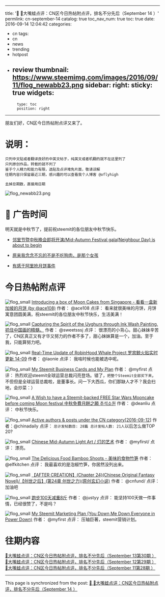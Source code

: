 
---
title: '📌 👾大嘴蛙点评：CN区今日热帖附点评，排名不分先后（September 14 ）'
permlink: cn-september-14
catalog: true
toc_nav_num: true
toc: true
date: 2016-09-14 12:04:42
categories:
- cn
tags:
- cn
- news
- trending
- hotpost
- review
thumbnail: https://www.steemimg.com/images/2016/09/11/flog_newabb23.png
sidebar:
    right:
        sticky: true
widgets:
    -
        type: toc
        position: right
---


朋友们好，CN区今日热帖附点评又来了。
# 说明：
```
只列中文贴或者翻译良好的中英文帖子，纯英文或者机翻的就不在这里列了
只列原创作品，转载的就不列了
鉴于个人精力和能力有限，选贴及点评难免片面，敬请谅解
往期内容只保留最近三期，感兴趣的可以查看我个人博客 @oflyhigh

去掉总期数，直接用日期
```
![flog_newabb23.png](https://www.steemimg.com/images/2016/09/11/flog_newabb23.png)

# 📌 广告时间

明天就是中秋节了，提前祝steemit的各位朋友中秋节快乐。

* [邻里节暨中秋晚会即将开演/Mid-Autumn Festival gala(Neighbour Day) is about to begin](https://steemit.com/cn/@oflyhigh/mid-autumn-festival-gala-neighbour-day-is-about-to-begin)

* [原来我念念不忘的不是不吃狗肉，是那个女孩](https://steemit.com/cn/@oflyhigh/5th7tw)

* [有感于阿里抢月饼事件](https://steemit.com/cn/@oflyhigh/6hoytq)


# 今日热帖附点评

![flog_small](https://img1.steemit.com/0x0/https://www.steemimg.com/images/2016/08/17/flog_small491d1.png)
[Introducing a box of Moon Cakes from Singapore - 看看一盒新加坡的月饼 (by @ace108)](https://steemit.com/photography/@ace108/introducing-a-moon-cakes-from-singapore-by-ace108)
作者： @ace108
点评： 看来就很美味的月饼，月饼寓意团圆美满，祝steemit的各位朋友中秋节快乐，生活美满！


![flog_small](https://img1.steemit.com/0x0/https://www.steemimg.com/images/2016/08/17/flog_small491d1.png)
[Capturing the Spirit of the Uyghurs through Ink Wash Painting. 抓住中国画的精髓。](https://steemit.com/art/@sweetsssj/capturing-the-spirit-of-the-uyghurs-through-ink-wash-painting)
作者： @sweetsssj
点评： 很漂亮的小背心。甜心妹妹辛苦了，CN区真正又有才华又努力的作者不多了，甜心妹妹算是一个，加油。至于我，只能算努力吧。

![flog_small](https://img1.steemit.com/0x0/https://www.steemimg.com/images/2016/08/17/flog_small491d1.png)
[Real-Time Update of RobinHood Whale Project 罗宾鲸火贴实时更新 14-09](https://steemit.com/robinhoodwhale/@laonie/robinhoodwhale-14-09-2016)
作者： @laonie
点评： 我啥时候也能被选中呢。


![flog_small](https://img1.steemit.com/0x0/https://www.steemimg.com/images/2016/08/17/flog_small491d1.png)
[My Steemit Business Cards and My Plan](https://steemit.com/steemit/@myfirst/my-steemit-business-cards-and-my-plan)
作者： @myfirst
点评： 热烈欢迎steemit全球运营总裁闪亮登场。错了，`把整个Steemit全部买下来`，不但但是全球运营总裁啦，是董事长。问一下大西瓜，你们那缺人才不？我会扫地，会炒菜：）

![flog_small](https://img1.steemit.com/0x0/https://www.steemimg.com/images/2016/08/17/flog_small491d1.png)
[A Wish to have a Steemit-backed FREE Star Wars Mooncake before coming Moon festival 中秋免費月餅之願 추석소원](https://steemit.com/wish/@deanliu/a-wish-to-have-a-steemit-backed-free-star-wars-mooncake-before-coming-moon-festival)
作者： @deanliu
点评： 中秋节快乐。

![flog_small](https://img1.steemit.com/0x0/https://www.steemimg.com/images/2016/08/17/flog_small491d1.png)
[Active authors & posts under the CN category[2016-09-12]](https://steemit.com/cn/@chinadaily/active-authors-and-posts-under-the-cn-category-2016-09-12)
作者：@chinadaily
点评： `总计发帖数目: 28篇
总计发帖人数: 21人`以后怎么做TOP 20?

![flog_small](https://img1.steemit.com/0x0/https://www.steemimg.com/images/2016/08/17/flog_small491d1.png)
[Chinese Mid-Autumn Light Art / 灯的艺术](https://steemit.com/art/@myfirst/chinese-mid-autumn-light-art)
作者： @myfirst/
点评： 漂亮。

![flog_small](https://img1.steemit.com/0x0/https://www.steemimg.com/images/2016/08/17/flog_small491d1.png)
[The Delicious Food Bamboo Shoots - 美味的食物竹笋](https://steemit.com/food/@elfkitchen/the-delicious-food-bamboo-shoots)
作者： @elfkitchen
点评： 我最喜欢的是泡椒竹笋，你居然没列出来。


![flog_small](https://img1.steemit.com/0x0/https://www.steemimg.com/images/2016/08/17/flog_small491d1.png)
[【AFTER CREATION】(Chapter 24)(Chinese Original Fantasy Novel)/【创世之后】(第24章 创世之力)(原创玄幻小说)](https://steemit.com/cn/@cnfund/after-creation-chapter-24-chinese-original-fantasy-novel-24)
作者： @cnfund/
点评： 加油吧

![flog_small](https://img1.steemit.com/0x0/https://www.steemimg.com/images/2016/08/17/flog_small491d1.png)
[跑步100天减重8斤](https://steemit.com/cn/@justyy/100-8)
作者： @justyy
点评： 能坚持100天做一件事情，已经很赞了，不是吗？

![flog_small](https://img1.steemit.com/0x0/https://www.steemimg.com/images/2016/08/17/flog_small491d1.png)
[My Steemit Marketing Plan (You Down,Me Down,Everyone in Power Down)](https://steemit.com/steemit/@myfirst/my-steemit-marketing-plan-you-down-me-down-everyone-in-power-down)
作者： @myfirst
点评：  压轴巨著，steemit营销计划。


# 往期内容
[👾大嘴蛙点评：CN区今日热帖附点评，排名不分先后（September 13第30期 ）](https://steemit.com/cn/@oflyhigh/cn-september-13-30)
[👾大嘴蛙点评：CN区今日热帖附点评，排名不分先后（September 12第29期 ）](https://steemit.com/cn/@oflyhigh/cn-september-12-29)
[👾大嘴蛙点评：CN区今日热帖附点评，排名不分先后（September 11第28期 ）](https://steemit.com/cn/@oflyhigh/cn-september-11-28)

- - -

This page is synchronized from the post: [📌 👾大嘴蛙点评：CN区今日热帖附点评，排名不分先后（September 14 ）](https://steemit.com/@oflyhigh/cn-september-14)
